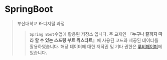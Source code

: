 # SpringBoot
> 부산대학교 K-디지털 과정
>> `Spring Boot`수업에 활용된 저장소 입니다. 주 교재인 『**누구나 끝까지 따라 할 수 있는 스프링 부트 퀵스타트**』에 사용된 코드와 제공된 데이터를 활용하였습니다. 해당 데이터에 대한 저작권 및 기타 권한은 [루비페이퍼](https://www.rubypaper.co.kr/ "루비페이퍼")에 있습니다.
## 
